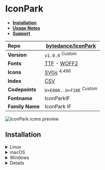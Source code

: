 # IconPark

- [**Installation**](#installation)
- [**Usage Notes**](#usage-notes)
- [**Support**](#support)

| Repo            | [bytedance/IconPark](https://github.com/bytedance/IconPark)                                                                                                                     |
| :-------------- | ------------------------------------------------------------------------------------------------------------------------------------------------------------------------------- |
| **Version**     | `v1.0.0` <sup>_Custom_</sup>                                                                                                                                                    |
| **Fonts**       | [TTF](https://raw.githubusercontent.com/iconicFonts/if/main/fonts/TTF/IconPark.ttf) - [WOFF2](https://raw.githubusercontent.com/iconicFonts/if/main/fonts/WOFF2/IconPark.woff2) |
| **Icons**       | [SVGs](https://github.com/iconicFonts/if/tree/main/packs/IconPark/svgs) <sup>_4,496_</sup>                                                                                      |
| **Index**       | [CSV](https://github.com/iconicFonts/if/blob/main/indices/IconPark.csv)                                                                                                         |
| **Codepoints**  | `U+E000..U+F18E` <sup>_Custom_</sup>                                                                                                                                            |
| **Fontname**    | IconParkIF                                                                                                                                                                      |
| **Family Name** | IconPark IF                                                                                                                                                                     |

<picture>
  <source media="(prefers-color-scheme: dark)" srcset="https://raw.githubusercontent.com/iconicFonts/if/main/imgs/IconPark_dark.png">
  <img alt="IconPark icons preview" src="https://raw.githubusercontent.com/iconicFonts/if/main/imgs/IconPark_light.png">
</picture>

## Installation

<details>

<summary>Linux</summary>

```sh
curl -o ~/.local/share/fonts/IconPark.ttf https://raw.githubusercontent.com/iconicFonts/if/main/fonts/TTF/IconPark.ttf
```

Refresh font cache:

```sh
fc-cache -f ~/.local/share/fonts
```

</details>

<details>

<summary>macOS</summary>

```sh
curl -o ~/Library/Fonts/IconPark.ttf https://raw.githubusercontent.com/iconicFonts/if/main/fonts/TTF/IconPark.ttf
```

</details>

<details>

<summary>Windows</summary>

```sh
curl -o C:\Windows\Fonts\IconPark.ttf https://raw.githubusercontent.com/iconicFonts/if/main/fonts/TTF/IconPark.ttf
```

</details>

<details>

## Usage Notes

> [!NOTE]
>
> 1. Icons were modified to have both **outline** and **fill** styles.
> 2. **IconPark** font is standalone and has its own [codepoints](https://github.com/iconicFonts/if/blob/main/indices/IconPark.csv), which are different from those in the [IF](https://github.com/iconicFonts/if/blob/main/indices/if.csv) font[^1].

> [!IMPORTANT]  
> The [codepoints](https://github.com/iconicFonts/if/blob/main/indices/IconPark.csv) for the **IconPark** font remain unchanged and will not alter in the future, ensuring that you can use the font safely even when new versions are released.

## Support

If you've found this project helpful, a little love goes a long way. Give it a :star: or share it around.

[^1]: The first glyph for the **IconPark** font starts from codepoint `E000`, while for the **iPack** font, it starts from `F8197`.
